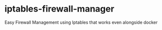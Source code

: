 # iptables-firewall-manager
Easy Firewall Management using Iptables that works even alongside docker
